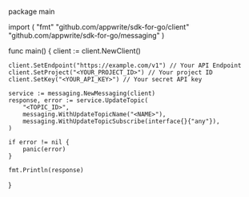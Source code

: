 package main

import (
    "fmt"
    "github.com/appwrite/sdk-for-go/client"
    "github.com/appwrite/sdk-for-go/messaging"
)

func main() {
    client := client.NewClient()

    client.SetEndpoint("https://example.com/v1") // Your API Endpoint
    client.SetProject("<YOUR_PROJECT_ID>") // Your project ID
    client.SetKey("<YOUR_API_KEY>") // Your secret API key

    service := messaging.NewMessaging(client)
    response, error := service.UpdateTopic(
        "<TOPIC_ID>",
        messaging.WithUpdateTopicName("<NAME>"),
        messaging.WithUpdateTopicSubscribe(interface{}{"any"}),
    )

    if error != nil {
        panic(error)
    }

    fmt.Println(response)
}
